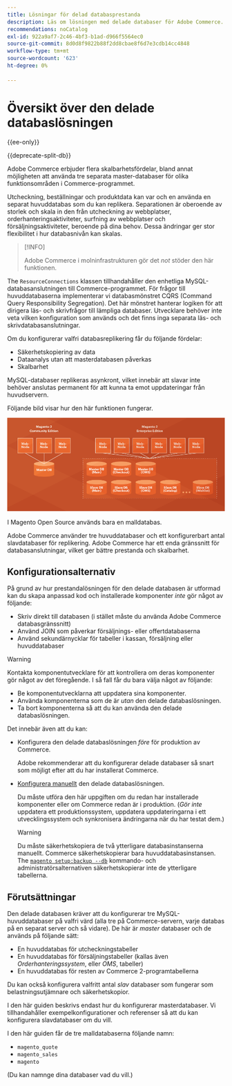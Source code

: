 ```yaml
---
title: Lösningar för delad databasprestanda
description: Läs om lösningen med delade databaser för Adobe Commerce.
recommendations: noCatalog
exl-id: 922a9af7-2c46-4bf3-b1ad-d966f5564ec0
source-git-commit: 8d0d8f9822b88f2dd8cbae8f6d7e3cdb14cc4848
workflow-type: tm+mt
source-wordcount: '623'
ht-degree: 0%

---
```


# Översikt över den delade databaslösningen

{{ee-only}}

{{deprecate-split-db}}

Adobe Commerce erbjuder flera skalbarhetsfördelar, bland annat möjligheten att använda tre separata master-databaser för olika funktionsområden i Commerce-programmet.

Utcheckning, beställningar och produktdata kan var och en använda en separat huvuddatabas som du kan replikera. Separationen är oberoende av storlek och skala in den från utcheckning av webbplatser, orderhanteringsaktiviteter, surfning av webbplatser och försäljningsaktiviteter, beroende på dina behov. Dessa ändringar ger stor flexibilitet i hur databasnivån kan skalas.

>[!INFO]
>
>Adobe Commerce i molninfrastrukturen gör det _not_ stöder den här funktionen.

The `ResourceConnections` klassen tillhandahåller den enhetliga MySQL-databasanslutningen till Commerce-programmet. För frågor till huvuddatabaserna implementerar vi databasmönstret CQRS (Command Query Responsibility Segregation). Det här mönstret hanterar logiken för att dirigera läs- och skrivfrågor till lämpliga databaser. Utvecklare behöver inte veta vilken konfiguration som används och det finns inga separata läs- och skrivdatabasanslutningar.

Om du konfigurerar valfri databasreplikering får du följande fördelar:

- Säkerhetskopiering av data
- Dataanalys utan att masterdatabasen påverkas
- Skalbarhet

MySQL-databaser replikeras asynkront, vilket innebär att slavar inte behöver anslutas permanent för att kunna ta emot uppdateringar från huvudservern.

Följande bild visar hur den här funktionen fungerar.

![Adobe Commerce använder olika databaser för att lagra tabeller](../../assets/configuration/split-db-diagram-ee.png)

I Magento Open Source används bara en malldatabas.

Adobe Commerce använder tre huvuddatabaser och ett konfigurerbart antal slavdatabaser för replikering. Adobe Commerce har ett enda gränssnitt för databasanslutningar, vilket ger bättre prestanda och skalbarhet.

## Konfigurationsalternativ

På grund av hur prestandalösningen för den delade databasen är utformad kan du skapa anpassad kod och installerade komponenter _inte_ gör något av följande:

- Skriv direkt till databasen (i stället måste du använda Adobe Commerce databasgränssnitt)
- Använd JOIN som påverkar försäljnings- eller offertdatabaserna
- Använd sekundärnycklar för tabeller i kassan, försäljning eller huvuddatabaser

>[!WARNING]
>
>Kontakta komponentutvecklare för att kontrollera om deras komponenter gör något av det föregående. I så fall får du bara välja något av följande:
>
>- Be komponentutvecklarna att uppdatera sina komponenter.
>- Använda komponenterna som de är _utan_ den delade databaslösningen.
>- Ta bort komponenterna så att du kan använda den delade databaslösningen.

Det innebär även att du kan:

- Konfigurera den delade databaslösningen _före_ för produktion av Commerce.

  Adobe rekommenderar att du konfigurerar delade databaser så snart som möjligt efter att du har installerat Commerce.

- [Konfigurera manuellt](multi-master-manual.md) den delade databaslösningen.

  Du måste utföra den här uppgiften om du redan har installerade komponenter eller om Commerce redan är i produktion. (_Gör inte_ uppdatera ett produktionssystem, uppdatera uppdateringarna i ett utvecklingssystem och synkronisera ändringarna när du har testat dem.)

  >[!WARNING]
  >
  >Du måste säkerhetskopiera de två ytterligare databasinstanserna manuellt. Commerce säkerhetskopierar bara huvuddatabasinstansen. The [`magento setup:backup --db`](../../installation/tutorials/backup.md) kommando- och administratörsalternativen säkerhetskopierar inte de ytterligare tabellerna.

## Förutsättningar

Den delade databasen kräver att du konfigurerar tre MySQL-huvuddatabaser på valfri värd (alla tre på Commerce-servern, varje databas på en separat server och så vidare). De här är _master_ databaser och de används på följande sätt:

- En huvuddatabas för utcheckningstabeller
- En huvuddatabas för försäljningstabeller (kallas även _Orderhanteringssystem_, eller _OMS_, tabeller)
- En huvuddatabas för resten av Commerce 2-programtabellerna

Du kan också konfigurera valfritt antal _slav_ databaser som fungerar som belastningsutjämnare och säkerhetskopior.

I den här guiden beskrivs endast hur du konfigurerar masterdatabaser. Vi tillhandahåller exempelkonfigurationer och referenser så att du kan konfigurera slavdatabaser om du vill.

I den här guiden får de tre malldatabaserna följande namn:

- `magento_quote`
- `magento_sales`
- `magento`

(Du kan namnge dina databaser vad du vill.)
